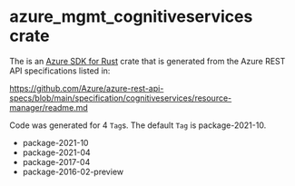 # azure_mgmt_cognitiveservices crate

The is an [Azure SDK for Rust](https://github.com/Azure/azure-sdk-for-rust) crate that is generated from the Azure REST API specifications listed in:

https://github.com/Azure/azure-rest-api-specs/blob/main/specification/cognitiveservices/resource-manager/readme.md

Code was generated for 4 `Tag`s. The default `Tag` is package-2021-10.


- package-2021-10
- package-2021-04
- package-2017-04
- package-2016-02-preview